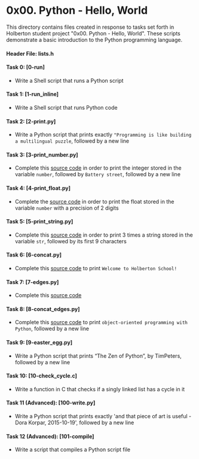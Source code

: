 # 0x00. Python - Hello, World

This directory contains files created in response to tasks set forth in Holberton student project "0x00. Python - Hello, World". These scripts demonstrate a basic introduction to the Python programming language.

  

#### Header File: lists.h

  

#### Task 0: [0-run]

* Write a Shell script that runs a Python script

#### Task 1: [1-run_inline]

* Write a Shell script that runs Python code

#### Task 2: [2-print.py]

* Write a Python script that prints exactly `"Programming is like building a multilingual puzzle`, followed by a new line

#### Task 3: [3-print_number.py]

* Complete this [source code](https://github.com/holbertonschool/0x00.py/blob/master/3-print_number.py) in order to print the integer stored in the variable `number`, followed by `Battery street`, followed by a new line

#### Task 4: [4-print_float.py]

* Complete the [source code](https://github.com/holbertonschool/0x00.py/blob/master/4-print_float.py) in order to print the float stored in the variable `number` with a precision of 2 digits

#### Task 5: [5-print_string.py]

* Complete this [source code](https://github.com/holbertonschool/0x00.py/blob/master/5-print_string.py) in order to print 3 times a string stored in the variable `str`, followed by its first 9 characters

#### Task 6: [6-concat.py]

* Complete this [source code](https://github.com/holbertonschool/0x00.py/blob/master/6-concat.py) to print `Welcome to Holberton School!`

#### Task 7: [7-edges.py]

* Complete this [source code](https://github.com/holbertonschool/0x00.py/blob/master/7-edges.py)

#### Task 8: [8-concat_edges.py]

* Complete this [source code](https://github.com/holbertonschool/0x00.py/blob/master/8-concat_edges.py) to print `object-oriented programming with Python`, followed by a new line

#### Task 9: [9-easter_egg.py]

* Write a Python script that prints “The Zen of Python”, by TimPeters, followed by a new line

#### Task 10: [10-check_cycle.c]

* Write a function in C that checks if a singly linked list has a cycle in it

#### Task 11 (Advanced): [100-write.py]
* Write a Python script that prints exactly 'and that piece of art is useful - Dora Korpar, 2015-10-19', followed by a new line

#### Task 12 (Advanced): [101-compile]
* Write a script that compiles a Python script file
